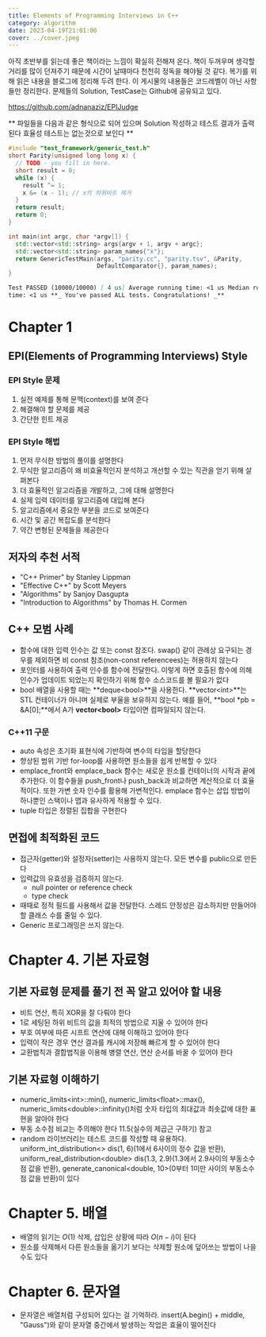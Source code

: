 ```yaml
---
title: Elements of Programming Interviews in C++
category: algorithm
date: 2023-04-19T21:01:00
cover: ../cover.jpeg
---
```


아직 초반부를 읽는데 좋은 책이라는 느낌이 확실히 전해져 온다.
책이 두꺼우며 생각할 거리를 많이 던져주기 때문에 시간이 날때마다 천천히 정독을 해야될 것 같다.
복기를 위해 읽은 내용을 블로그에 정리해 두려 한다.
이 게시물의 내용들은 코드레벨이 아닌 사항들만 정리한다. 문제들의 Solution, TestCase는 Github에 공유되고 있다.

https://github.com/adnanaziz/EPIJudge

** 파일들을 다음과 같은 형식으로 되어 있으며 Solution 작성하고 테스트 결과가 출력된다 효율성 테스트는 없는것으로 보인다 **

```cpp title=parity.cpp
#include "test_framework/generic_test.h"
short Parity(unsigned long long x) {
  // TODO - you fill in here.
  short result = 0;
  while (x) {
    result ^= 1;
    x &= (x - 1); // x의 하위비트 제거
  }
  return result;
  return 0;
}

int main(int argc, char *argv[]) {
  std::vector<std::string> args{argv + 1, argv + argc};
  std::vector<std::string> param_names{"x"};
  return GenericTestMain(args, "parity.cc", "parity.tsv", &Parity,
                         DefaultComparator{}, param_names);
}
```

```markdown title=result
Test PASSED (10000/10000) [ 4 us] Average running time: <1 us Median running
time: <1 us **_ You've passed ALL tests. Congratulations! _**
```

# Chapter 1

## EPI(Elements of Programming Interviews) Style

### EPI Style 문제

1. 실전 예제를 통해 문맥(context)를 보여 준다
2. 해결해야 할 문제를 제공
3. 간단한 힌트 제공

### EPI Style 해법

1. 먼저 무식한 방법의 풀이를 설명한다
2. 무식한 알고리즘이 왜 비효율적인지 분석하고 개선할 수 있는 직관을 얻기 위해 살펴본다
3. 더 효율적인 알고리즘을 개발하고, 그에 대해 설명한다
4. 실제 입력 데이터를 알고리즘에 대입해 본다
5. 알고리즘에서 중요한 부분을 코드로 보여준다
6. 시간 및 공간 복잡도를 분석한다
7. 약간 변형된 문제들을 제공한다

## 저자의 추천 서적

- "C++ Primer" by Stanley Lippman
- "Effective C++" by Scott Meyers
- "Algorithms" by Sanjoy Dasgupta
- "Introduction to Algorithms" by Thomas H. Cormen

## C++ 모범 사례

- 함수에 대한 입력 인수는 값 또는 const 참조다. swap() 같이 관례상 요구되는 경우를 제외하면 비 const 참조(non-const referencees)는 허용하지 않는다
- 포인터를 사용하여 출력 인수를 함수에 전달한다. 이렇게 하면 호출된 함수에 의해 인수가 업데이트 되었는지 확인하기 위해 함수 소스코드를 볼 필요가 없다
- bool 배열을 사용할 때는 **deque<bool\>**을 사용한다. **vector<int\>**는 STL 컨테이너가 아니며 실제로 부울을 보유하지 않는다. 예를 들어, **bool \*pb = &A[0];**에서 A가 **vector<bool\>** 타입이면 컴파일되지 않는다.

### C++11 구문

- auto 속성은 초기화 표현식에 기반하여 변수의 타입을 할당한다
- 향상된 범위 기반 for-loop를 사용하면 원소들을 쉽게 반복할 수 있다
- emplace_front와 emplace_back 함수는 새로운 원소를 컨테이너의 시작과 끝에 추가한다. 이 함수들을 push_front나 push_back과 비교하면 계산적으로 더 효율적이다. 또한 가변 숫자 인수를 활용해 가변적인다. emplace 함수는 삽입 방법이 하나뿐인 스택이나 맵과 유사하게 적용할 수 있다.
- tuple 타입은 정렬된 집합을 구현한다

## 면접에 최적화된 코드

- 접근자(getter)와 설정자(setter)는 사용하지 않는다. 모든 변수를 public으로 만든다
- 입력값의 유효성을 검증하지 않는다.
  - null pointer or reference check
  - type check
- 때때로 정적 필드를 사용해서 값을 전달한다. 스레드 안정성은 감소하지만 만들어야 할 클래스 수를 줄일 수 있다.
- Generic 프로그래밍은 쓰지 않는다.

# Chapter 4. 기본 자료형

## 기본 자료형 문제를 풀기 전 꼭 알고 있어야 할 내용

- 비트 연산, 특히 XOR을 잘 다뤄야 한다
- 1로 세팅된 하위 비트의 값을 최적의 방법으로 지울 수 있어야 한다
- 부호 여부에 따른 시프트 연산에 대해 이해하고 있어야 한다
- 입력이 작은 경우 연산 결과를 캐시에 저장해 빠르게 할 수 있어야 한다
- 교환법칙과 결합법칙을 이용해 병렬 연산, 연산 순서를 바꿀 수 있어야 한다

## 기본 자료형 이해하기

- numeric_limits<int\>::min(), numeric_limits<float\>::max(), numeric_limits<double\>::infinity()처럼 숫자 타입의 최대값과 최솟값에 대한 표현을 알아야 한다
- 부동 소수점 비교는 주의해야 한다 11.5(실수의 제곱근 구하기) 참고
- random 라이브러리는 테스트 코드를 작성할 때 유용하다. uniform_int_distribution<\> dis(1, 6)(1에서 6사이의 정수 값을 반환), uniform_real_distribution<double\> dis(1.3, 2.9)(1.3에서 2.9사이의 부동소수점 값을 반환), generate_canonical<double, 10\>(0부터 1미만 사이의 부동소수점 값을 반환)이 있다

# Chapter 5. 배열

- 배열의 읽기는 $O(1)$ 삭제, 삽입은 상황에 따라 $O(n-i)$이 된다
- 원소를 삭제해서 다른 원소들을 옮기기 보다는 삭제할 원소에 덮어쓰는 방법이 나을 수도 있다

# Chapter 6. 문자열

- 문자열은 배열처럼 구성되어 있다는 걸 기억하라. insert(A.begin() + middle, "Gauss")와 같이 문자열 중간에서 발생하는 작업은 효율이 떨어진다
